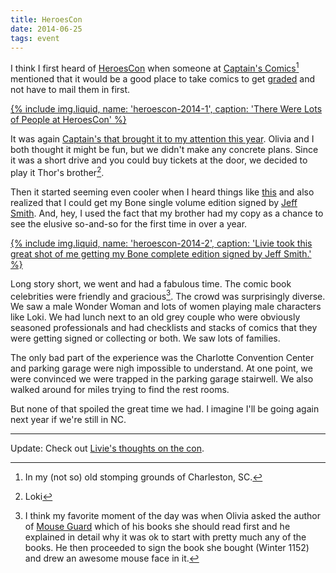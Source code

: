 ```yaml
---
title: HeroesCon
date: 2014-06-25
tags: event
---
```


I think I first heard of [HeroesCon][hc] when someone at [Captain's Comics][cc][^1] mentioned that it would be a good place to take comics to get [graded][cgc] and not have to mail them in first.

[{% include img.liquid, name: 'heroescon-2014-1', caption: 'There Were Lots of People at HeroesCon' %}](https://www.flickr.com/photos/trey_piepmeier/14508382962/)

It was again [Captain's that brought it to my attention this year][capttweet]. Olivia and I both thought it might be fun, but we didn't make any concrete plans. Since it was a short drive and you could buy tickets at the door, we decided to play it Thor's brother[^3].

Then it started seeming even cooler when I heard things like [this][dharbin] and also realized that I could get my Bone single volume edition signed by [Jeff Smith][jeffsmith]. And, hey, I used the fact that my brother had my copy as a chance to see the elusive so-and-so for the first time in over a year.

[{% include img.liquid, name: 'heroescon-2014-2', caption: 'Livie took this great shot of me getting my Bone complete edition signed by Jeff Smith.' %}](https://www.flickr.com/photos/livie_leigh/14321561810)

Long story short, we went and had a fabulous time. The comic book celebrities were friendly and gracious[^4]. The crowd was surprisingly diverse. We saw a male Wonder Woman and lots of women playing male characters like Loki. We had lunch next to an old grey couple who were obviously seasoned professionals and had checklists and stacks of comics that they were getting signed or collecting or both. We saw lots of families.

The only bad part of the experience was the Charlotte Convention Center and parking garage were nigh impossible to understand. At one point, we were convinced we were trapped in the parking garage stairwell. We also walked around for miles trying to find the rest rooms.

But none of that spoiled the great time we had. I imagine I'll be going again next year if we're still in NC.

---

Update: Check out [Livie's thoughts on the con][livie].

[^1]: In my (not so) old stomping grounds of Charleston, SC.
[^2]: Probably someone on Twitter.
[^3]: Loki
[^4]: I think my favorite moment of the day was when Olivia asked the author of [Mouse Guard][mg] which of his books she should read first and he explained in detail why it was ok to start with pretty much any of the books. He then proceeded to sign the book she bought (Winter 1152) and drew an awesome mouse face in it.

[cc]: http://www.captainscomics.com/
[capttweet]: https://twitter.com/CaptsComicsToys/status/478953712061534208
[dharbin]: http://dharbin.tumblr.com/post/89102262623/heroesonline-a-word-about-conduct-at
[hc]: http://www.heroesonline.com/heroescon/
[cgc]: http://en.wikipedia.org/wiki/Comics_Guaranty
[jeffsmith]: http://www.boneville.com/
[mg]: http://www.mouseguard.net/
[livie]: http://www.olivialeighmiller.com/blog/2014/6/22/heroescon
